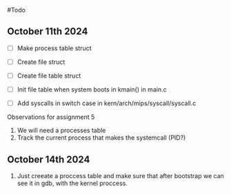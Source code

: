 #Todo

## October 11th 2024
- [ ] Make process table struct
- [ ] Create file struct
- [ ] Create file table struct
- [ ] Init file table when system boots in kmain() in main.c
- [ ] Add syscalls in switch case in kern/arch/mips/syscall/syscall.c


Observations for assignment 5
1. We will need a processes table 
2. Track the current process that makes the systemcall (PID?)


## October 14th 2024
1. Just creeate a proccess table and make sure that after bootstrap we can see it in gdb, with the kernel proccess.
